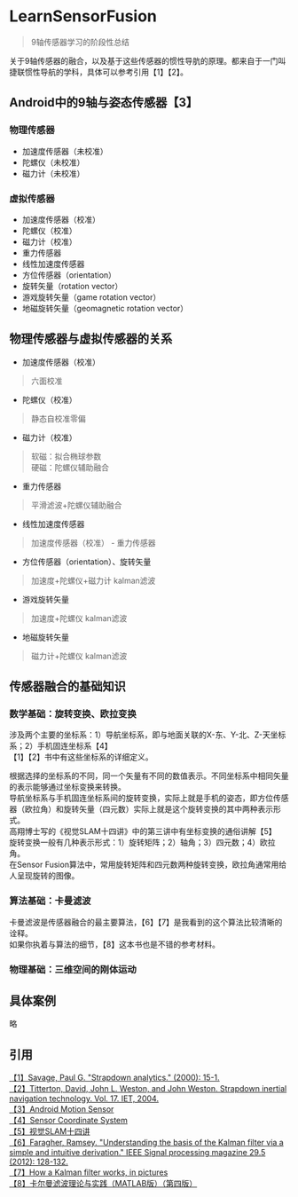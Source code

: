 # LearnSensorFusion
 > 9轴传感器学习的阶段性总结  

 关于9轴传感器的融合，以及基于这些传感器的惯性导肮的原理。都来自于一门叫捷联惯性导航的学科，具体可以参考引用【1】【2】。

## Android中的9轴与姿态传感器【3】  
### 物理传感器  
- 加速度传感器（未校准）
- 陀螺仪（未校准）
- 磁力计（未校准）

### 虚拟传感器  
- 加速度传感器（校准）
- 陀螺仪（校准）
- 磁力计（校准）
- 重力传感器
- 线性加速度传感器
- 方位传感器（orientation）
- 旋转矢量（rotation vector）
- 游戏旋转矢量（game rotation vector）
- 地磁旋转矢量（geomagnetic rotation vector）

## 物理传感器与虚拟传感器的关系  
- 加速度传感器（校准）
> 六面校准  

- 陀螺仪（校准）  
> 静态自校准零偏  

- 磁力计（校准）
> 软磁：拟合椭球参数  
> 硬磁：陀螺仪辅助融合

- 重力传感器  
> 平滑滤波+陀螺仪辅助融合  

- 线性加速度传感器  
> 加速度传感器（校准） - 重力传感器

- 方位传感器（orientation）、旋转矢量
> 加速度+陀螺仪+磁力计 kalman滤波

- 游戏旋转矢量
> 加速度+陀螺仪 kalman滤波

- 地磁旋转矢量
> 磁力计+陀螺仪 kalman滤波

## 传感器融合的基础知识  
### 数学基础：旋转变换、欧拉变换  
涉及两个主要的坐标系：1）导航坐标系，即与地面关联的X-东、Y-北、Z-天坐标系；2）手机固连坐标系【4】  
【1】【2】书中有这些坐标系的详细定义。  

根据选择的坐标系的不同，同一个矢量有不同的数值表示。不同坐标系中相同矢量的表示能够通过坐标变换来转换。  
导航坐标系与手机固连坐标系间的旋转变换，实际上就是手机的姿态，即方位传感器（欧拉角）和旋转矢量（四元数）实际上就是这个旋转变换的其中两种表示形式。  
高翔博士写的《视觉SLAM十四讲》中的第三讲中有坐标变换的通俗讲解【5】  
旋转变换一般有几种表示形式：1）旋转矩阵；2）轴角；3）四元数；4）欧拉角。  
在Sensor Fusion算法中，常用旋转矩阵和四元数两种旋转变换，欧拉角通常用给人呈现旋转的图像。  

### 算法基础：卡曼滤波  
卡曼滤波是传感器融合的最主要算法，【6】【7】是我看到的这个算法比较清晰的诠释。  
如果你执着与算法的细节，【8】这本书也是不错的参考材料。  

### 物理基础：三维空间的刚体运动  

## 具体案例  
略

## 引用  
[【1】Savage, Paul G. "Strapdown analytics." (2000): 15-1.](./books/savagesins.pdf)  
[【2】Titterton, David, John L. Weston, and John Weston. Strapdown inertial navigation technology. Vol. 17. IET, 2004.](./books/StrapdownInertial_2ED.pdf)  
[【3】Android Motion Sensor](https://developer.android.com/guide/topics/sensors/sensors_motion)  
[【4】Sensor Coordinate System](https://developer.android.com/guide/topics/sensors/sensors_overview#sensors-coords)  
[【5】视觉SLAM十四讲](./books/视觉slam十四讲.pdf)  
[【6】Faragher, Ramsey. "Understanding the basis of the Kalman filter via a simple and intuitive derivation." IEEE Signal processing magazine 29.5 (2012): 128-132.](./papers/Understanding_the_Basis_of_the_Kalman_Filter_Via_a_Simple_and_Intuitive_Derivation.pdf)  
[【7】How a Kalman filter works, in pictures](https://www.bzarg.com/p/how-a-kalman-filter-works-in-pictures/)  
[【8】卡尔曼滤波理论与实践（MATLAB版）（第四版）](https://book.douban.com/subject/30425276/)